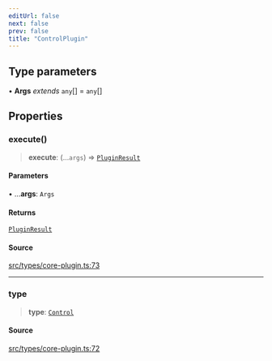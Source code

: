 ```yaml
---
editUrl: false
next: false
prev: false
title: "ControlPlugin"
---
```


## Type parameters

• **Args** *extends* `any`[] = `any`[]

## Properties

### execute()

> **execute**: (...`args`) => [`PluginResult`](/v3/api/type-aliases/pluginresult/)

#### Parameters

• ...**args**: `Args`

#### Returns

[`PluginResult`](/v3/api/type-aliases/pluginresult/)

#### Source

[src/types/core-plugin.ts:73](https://github.com/sern-handler/handler/blob/04c4625bfa2f746935f4a8cee62b77cdffd86684/src/types/core-plugin.ts#L73)

***

### type

> **type**: [`Control`](/v3/api/enumerations/plugintype/#control)

#### Source

[src/types/core-plugin.ts:72](https://github.com/sern-handler/handler/blob/04c4625bfa2f746935f4a8cee62b77cdffd86684/src/types/core-plugin.ts#L72)
